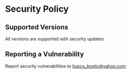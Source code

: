 # Security Policy

## Supported Versions

All versions are supported with security updates

## Reporting a Vulnerability

Report security vulnerabilities to ljupco_kostic@yahoo.com
